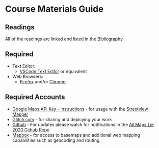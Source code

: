 # Course Materials Guide

## Readings

All of the readings are linked and listed in the [Bibliography](BIBLIOGRAPHY.md)

## Required

* Text Editor:
  * [VSCode Text Editor](https://code.visualstudio.com/) or equivalent
* Web Browsers:
  * [Firefox](https://www.mozilla.org/en-US/firefox/new/) and/or [Chrome](https://www.google.com/chrome/)

## Required Accounts 
* [Google Maps API Key - instructions](https://learn.streetview-mapper.org/#/?id=making-a-google-maps-api-key) - for usage with the [Streetview Mapper](https://streetview-mapper.org)
* [Glitch.com](https://glitch.com/) - for sharing and deploying your work
* [Github](https://github.com/) - For updates please watch for notifications in the [All Maps Lie 2020 Github Repo](https://github.com/all-maps-lie/all-maps-lie-2020)
* [Mapbox](https://www.mapbox.com/) - for access to basemaps and additional web mapping capabilities such as geocoding and routing.

